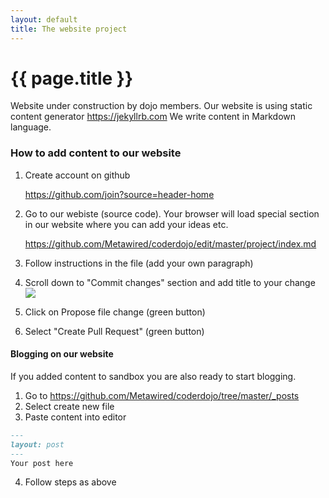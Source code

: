 ```yaml
---
layout: default
title: The website project
---
```

# {{ page.title }}

Website under construction by dojo members.
Our website is using static content generator https://jekyllrb.com
We write content in Markdown language. 

### How to add content to our website

1. Create account on github 

    https://github.com/join?source=header-home

2. Go to our webiste (source code). Your browser will load special section in our website where you can add your ideas etc.

    https://github.com/Metawired/coderdojo/edit/master/project/index.md

3. Follow instructions in the file (add your own paragraph)
4. Scroll down to "Commit changes" section and add title to your change
![](https://media.giphy.com/media/l1J9CryfQ1GKMCdrO/giphy.gif)
5. Click on Propose file change (green button)
5. Select "Create Pull Request" (green button)


#### Blogging on our website

If you added content to sandbox you are also ready to start blogging.

1. Go to https://github.com/Metawired/coderdojo/tree/master/_posts
2. Select create new file
3. Paste content into editor

```markdown 
---
layout: post
---
Your post here
```

4. Follow steps as above

